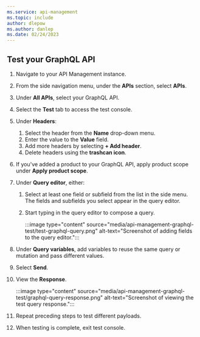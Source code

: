 ```yaml
---
ms.service: api-management
ms.topic: include
author: dlepow
ms.author: danlep
ms.date: 02/24/2023
---
```


## Test your GraphQL API

1. Navigate to your API Management instance.
1. From the side navigation menu, under the **APIs** section, select **APIs**.
1. Under **All APIs**, select your GraphQL API.
1. Select the **Test** tab to access the test console. 
1. Under **Headers**:
    1. Select the header from the **Name** drop-down menu.
    1. Enter the value to the **Value** field.
    1. Add more headers by selecting **+ Add header**.
    1. Delete headers using the **trashcan icon**.
1. If you've added a product to your GraphQL API, apply product scope under **Apply product scope**.
1. Under **Query editor**, either:
    1. Select at least one field or subfield from the list in the side menu. The fields and subfields you select appear in the query editor.
    1. Start typing in the query editor to compose a query.
    
        :::image type="content" source="media/api-management-graphql-test/test-graphql-query.png" alt-text="Screenshot of adding fields to the query editor.":::

1. Under **Query variables**, add variables to reuse the same query or mutation and pass different values.
1. Select **Send**.
1. View the **Response**.

    :::image type="content" source="media/api-management-graphql-test/graphql-query-response.png" alt-text="Screenshot of viewing the test query response.":::

1. Repeat preceding steps to test different payloads.
1. When testing is complete, exit test console.
